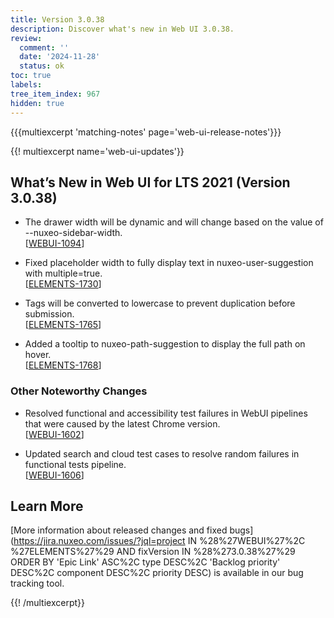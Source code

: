 ```yaml
---
title: Version 3.0.38
description: Discover what's new in Web UI 3.0.38.
review:
  comment: ''
  date: '2024-11-28'
  status: ok
toc: true
labels:
tree_item_index: 967
hidden: true
---
```


{{{multiexcerpt 'matching-notes' page='web-ui-release-notes'}}}

{{! multiexcerpt name='web-ui-updates'}}

## What’s New in Web UI for LTS 2021 (Version 3.0.38)

- The drawer width will be dynamic and will change based on the value of --nuxeo-sidebar-width.<br/>[[WEBUI-1094](https://hyland.atlassian.net/browse/WEBUI-1094)]

- Fixed placeholder width to fully display text in nuxeo-user-suggestion with multiple=true.<br/>[[ELEMENTS-1730](https://hyland.atlassian.net/browse/ELEMENTS-1730)]

- Tags will be converted to lowercase to prevent duplication before submission.<br/>[[ELEMENTS-1765](https://hyland.atlassian.net/browse/ELEMENTS-1765)]

- Added a tooltip to nuxeo-path-suggestion to display the full path on hover.<br/>[[ELEMENTS-1768](https://hyland.atlassian.net/browse/ELEMENTS-1768)]

### Other Noteworthy Changes

- Resolved functional and accessibility test failures in WebUI pipelines that were caused by the latest Chrome version.<br/>[[WEBUI-1602](https://hyland.atlassian.net/browse/WEBUI-1602)]

- Updated search and cloud test cases to resolve random failures in functional tests pipeline.<br/>[[WEBUI-1606](https://hyland.atlassian.net/browse/WEBUI-1606)]

## Learn More

[More information about released changes and fixed bugs](https://jira.nuxeo.com/issues/?jql=project IN %28%27WEBUI%27%2C %27ELEMENTS%27%29 AND fixVersion IN %28%273.0.38%27%29 ORDER BY 'Epic Link' ASC%2C type DESC%2C 'Backlog priority' DESC%2C component DESC%2C priority DESC) is available in our bug tracking tool.

{{! /multiexcerpt}}
